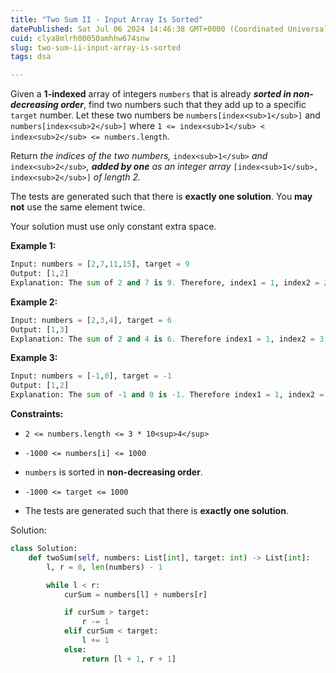 ```yaml
---
title: "Two Sum II - Input Array Is Sorted"
datePublished: Sat Jul 06 2024 14:46:38 GMT+0000 (Coordinated Universal Time)
cuid: clya8mlrh00050amhhw674snw
slug: two-sum-ii-input-array-is-sorted
tags: dsa

---
```


Given a **1-indexed** array of integers `numbers` that is already ***sorted in non-decreasing order***, find two numbers such that they add up to a specific `target` number. Let these two numbers be `numbers[index<sub>1</sub>]` and `numbers[index<sub>2</sub>]` where `1 <= index<sub>1</sub> < index<sub>2</sub> <= numbers.length`.

Return *the indices of the two numbers,* `index<sub>1</sub>` *and* `index<sub>2</sub>`*,* ***added by one*** *as an integer array* `[index<sub>1</sub>, index<sub>2</sub>]` *of length 2.*

The tests are generated such that there is **exactly one solution**. You **may not** use the same element twice.

Your solution must use only constant extra space.

**Example 1:**

```python
Input: numbers = [2,7,11,15], target = 9
Output: [1,2]
Explanation: The sum of 2 and 7 is 9. Therefore, index1 = 1, index2 = 2. We return [1, 2].
```

**Example 2:**

```python
Input: numbers = [2,3,4], target = 6
Output: [1,3]
Explanation: The sum of 2 and 4 is 6. Therefore index1 = 1, index2 = 3. We return [1, 3].
```

**Example 3:**

```python
Input: numbers = [-1,0], target = -1
Output: [1,2]
Explanation: The sum of -1 and 0 is -1. Therefore index1 = 1, index2 = 2. We return [1, 2].
```

**Constraints:**

* `2 <= numbers.length <= 3 * 10<sup>4</sup>`
    
* `-1000 <= numbers[i] <= 1000`
    
* `numbers` is sorted in **non-decreasing order**.
    
* `-1000 <= target <= 1000`
    
* The tests are generated such that there is **exactly one solution**.
    

Solution:

```python
class Solution:
    def twoSum(self, numbers: List[int], target: int) -> List[int]:
        l, r = 0, len(numbers) - 1

        while l < r:
            curSum = numbers[l] + numbers[r]

            if curSum > target:
                r -= 1
            elif curSum < target:
                l += 1
            else:
                return [l + 1, r + 1]
```